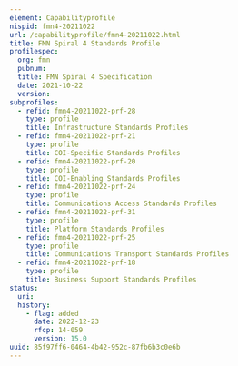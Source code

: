 ```yaml
---
element: Capabilityprofile
nispid: fmn4-20211022
url: /capabilityprofile/fmn4-20211022.html
title: FMN Spiral 4 Standards Profile
profilespec:
  org: fmn
  pubnum: 
  title: FMN Spiral 4 Specification
  date: 2021-10-22
  version: 
subprofiles:
  - refid: fmn4-20211022-prf-28
    type: profile
    title: Infrastructure Standards Profiles
  - refid: fmn4-20211022-prf-21
    type: profile
    title: COI-Specific Standards Profiles
  - refid: fmn4-20211022-prf-20
    type: profile
    title: COI-Enabling Standards Profiles
  - refid: fmn4-20211022-prf-24
    type: profile
    title: Communications Access Standards Profiles
  - refid: fmn4-20211022-prf-31
    type: profile
    title: Platform Standards Profiles
  - refid: fmn4-20211022-prf-25
    type: profile
    title: Communications Transport Standards Profiles
  - refid: fmn4-20211022-prf-18
    type: profile
    title: Business Support Standards Profiles
status:
  uri: 
  history: 
    - flag: added
      date: 2022-12-23
      rfcp: 14-059
      version: 15.0
uuid: 85f97ff6-0464-4b42-952c-87fb6b3c0e6b
---
```

